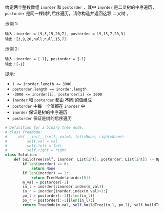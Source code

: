 给定两个整数数组 `inorder` 和 `postorder` ，其中 `inorder` 是二叉树的中序遍历， `postorder` 是同一棵树的后序遍历，请你构造并返回这颗 二叉树 。

示例 1:

    输入：inorder = [9,3,15,20,7], postorder = [9,15,7,20,3]
    输出：[3,9,20,null,null,15,7]

示例 2:

    输入：inorder = [-1], postorder = [-1]
    输出：[-1]

提示:

- `1 <= inorder.length <= 3000`
- `postorder.length == inorder.length`
- `-3000 <= inorder[i], postorder[i] <= 3000`
- `inorder` 和 `postorder` 都由 **不同** 的值组成
- `postorder` 中每一个值都在 `inorder` 中
- `inorder` 保证是树的中序遍历
- `postorder` 保证是树的后序遍历

```Python
# Definition for a binary tree node.
# class TreeNode:
#     def __init__(self, val=0, left=None, right=None):
#         self.val = val
#         self.left = left
#         self.right = right
class Solution:
    def buildTree(self, inorder: List[int], postorder: List[int]) -> Optional[TreeNode]:
        if len(inorder) == 0:
            return None
        if len(inorder) == 1:
            return TreeNode(inorder[0])
        m_val = postorder[-1]
        in_l = inorder[:inorder.index(m_val)]
        in_r = inorder[inorder.index(m_val)+1:]
        po_l = postorder[:-1][:len(in_l)]
        po_r = postorder[:-1][len(in_l):]
        return TreeNode(m_val, self.buildTree(in_l, po_l), self.buildTree(in_r, po_r))
```
